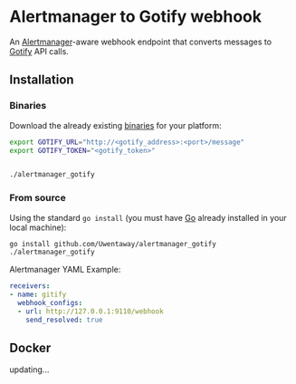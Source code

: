 # Alertmanager to Gotify webhook

An [Alertmanager](https://prometheus.io/docs/alerting/latest/alertmanager/)-aware webhook endpoint that converts messages to [Gotify](https://gotify.net/) API calls.

## Installation

### Binaries

Download the already existing [binaries](https://github.com/Uwentaway/alertmanager_gotify/releases) for your platform:

```bash
export GOTIFY_URL="http://<gotify_address>:<port>/message"
export GOTIFY_TOKEN="<gotify_token>"


./alertmanager_gotify 
```

### From source

Using the standard `go install` (you must have [Go](https://golang.org/) already installed in your local machine):

```bash
go install github.com/Uwentaway/alertmanager_gotify
./alertmanager_gotify
```

Alertmanager YAML Example:
```YAML
receivers:
- name: gitify
  webhook_configs:
  - url: http://127.0.0.1:9110/webhook
    send_resolved: true
```

## Docker
updating...
